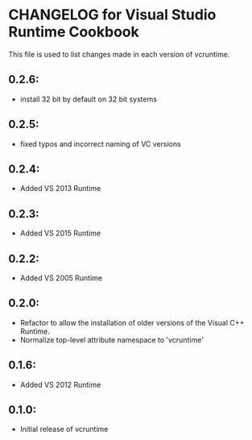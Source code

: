 # CHANGELOG for Visual Studio Runtime Cookbook

This file is used to list changes made in each version of vcruntime.

## 0.2.6:

* install 32 bit by default on 32 bit systems

## 0.2.5:

* fixed typos and incorrect naming of VC versions

## 0.2.4:

* Added VS 2013 Runtime

## 0.2.3:

* Added VS 2015 Runtime

## 0.2.2:

* Added VS 2005 Runtime

## 0.2.0:

* Refactor to allow the installation of older versions of the Visual C++ Runtime.
* Normalize top-level attribute namespace to 'vcruntime'

## 0.1.6:

* Added VS 2012 Runtime

## 0.1.0:

* Initial release of vcruntime
